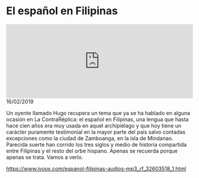 # El español en Filipinas
<iframe id='audio_88903085' frameborder='0' allowfullscreen='' scrolling='no' height='200' style='width:100%;' src='https://www.ivoox.com/player_ej_32603518_6_1.html' loading='lazy'></iframe>16/02/2019

Un oyente llamado Hugo recupera un tema que ya se ha hablado en alguna ocasión en La ContraRéplica: el español en Filipinas, una lengua que hasta hace cien años era muy usada en aquel archipiélago y que hoy tiene un carácter puramente testimonial en la mayor parte del país salvo contadas excepciones como la ciudad de Zamboanga, en la isla de Mindanao. Parecida suerte han corrido los tres siglos y medio de historia compartida entre Filipinas y el resto del orbe hispano. Apenas se recuerda porque apenas se trata. Vamos a verlo.

https://www.ivoox.com/espanol-filipinas-audios-mp3_rf_32603518_1.html
